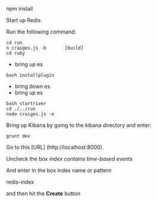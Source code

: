 
npm install

Start up Redis

Run the following command:

```
cd run
n craiges.js -b       [build]
cd ruby
```

* bring up es

```
bash installplugin
```

* bring down es
* bring up es

```
bash startriver
cd ./../run
node craiges.js -e
```

Bring up Kibana by going to the kibana directory and enter:

```
grunt dev
```

Go to this
[URL]
(http://localhost:8000).


Uncheck the box *index contains time-based events*

And enter in the box index name or pattern

redis-index

and then hit the **Create** button
